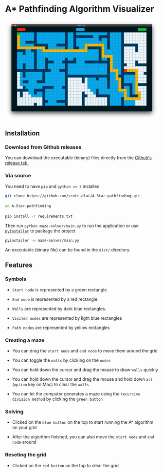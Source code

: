 # A* Pathfinding Algorithm Visualizer

![Demo](https://github.com/scott-dlai/A-Star-pathfinding/blob/media/demo.png)

## Installation

### Download from Github releases

You can download the executable (binary) files directly from the 
[Github's release tab.](https://github.com/scott-dlai/a-star-pathfinding/releases)

### Via source

You need to have `pip` and `python >= 3` installed

```zsh
git clone https://github.com/scott-dlai/A-Star-pathfinding.git

cd A-Star-pathfinding

pip install -r requirements.txt
```

Then run `python maze-solver/main.py` to run the application or use 
[`pyinstaller`](https://www.pyinstaller.org) to package the project

```zsh
pyinstaller -w maze-solver/main.py
```

An executable (binary file) can be found in the `dist/` directory.

## Features

### Symbols

- `Start node` is represented by a green rectangle 

- `End node` is represented by a red rectangle.

- `Walls` are represented by dark blue rectangles.

- `Visited nodes` are represented by light blue rectangles

- `Path nodes` are represented by yellow rectangles

### Creating a maze

- You can drag the `start node` and `end node` to move them around the grid

- You can toggle the `walls` by clicking on the `nodes`

- You can hold down the cursor and drag the mouse to draw `walls` quickly

- You can hold down the cursor and drag the mouse and hold down `alt` (`option`
key on Mac) to clear the `walls`

- You can let the computer generates a maze using the `recursive division method`
by clicking the `green button`

### Solving

- Clicked on the `blue button` on the top to start running the A* algorithm on
your grid

- After the algorithm finished, you can also move the `start node` and `end node` around

### Reseting the grid

- Clicked on the `red button` on the top to clear the grid
